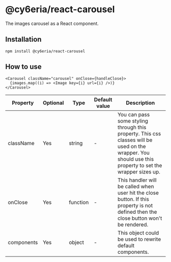 # @cy6eria/react-carousel

The images carousel as a React component.

## Installation

```
npm install @cy6eria/react-carousel
```

## How to use

```
<Carousel className="carousel" onClose={handleClose}>
  {images.map((i) => <Image key={i} url={i} />)}
</Carousel>
```

| Property   | Optional | Type     | Default value | Description                                                                                                                                              |
|------------|----------|----------|---------------|----------------------------------------------------------------------------------------------------------------------------------------------------------|
| className  | Yes      | string   | -             | You can pass some styling through this property. This css classes will be used on the wrapper. You should use this property to set the wrapper sizes up. |
| onClose    | Yes      | function | -             | This handler will be called when user hit the close button. If this property is not defined then the close button won't be rendered.                     |
| components | Yes      | object   | -             | This object could be used to rewrite default components.                                                                                                 |
